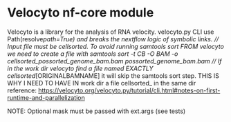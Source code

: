 # Velocyto nf-core module

Velocyto is a library for the analysis of RNA velocity. velocyto.py CLI use
Path(resolve*path=True) and breaks the nextflow logic of symbolic links.
//
Input file must be cellsorted.
To avoid running samtools sort FROM velocyto we need to create a file with
samtools sort -t CB -O BAM -o cellsorted_possorted_genome_bam.bam possorted_genome_bam.bam
//
If in the work dir velocyto find a file named EXACTLY cellsorted*[ORIGINALBAMNAME]
it will skip the samtools sort step.
THIS IS WHY I NEED TO HAVE IN work dir a file cellsorted\_ in the same dir
reference: https://velocyto.org/velocyto.py/tutorial/cli.html#notes-on-first-runtime-and-parallelization

NOTE: Optional mask must be passed with ext.args (see tests)

